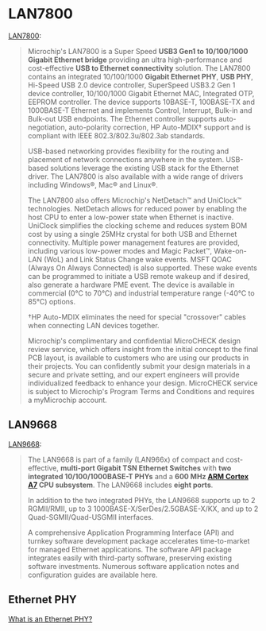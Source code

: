 # LAN7800

[LAN7800](https://www.microchip.com/en-us/product/lan7800):

> Microchip's LAN7800 is a Super Speed **USB3 Gen1 to 10/100/1000 Gigabit Ethernet bridge** providing an ultra high-performance and cost-effective **USB to Ethernet connectivity** solution. The LAN7800 contains an integrated 10/100/1000 **Gigabit Ethernet PHY**, **USB PHY**, Hi-Speed USB 2.0 device controller, SuperSpeed USB3.2 Gen 1 device controller, 10/100/1000 Gigabit Ethernet MAC, Integrated OTP, EEPROM controller. The device supports 10BASE-T, 100BASE-TX and 1000BASE-T Ethernet and implements Control, Interrupt, Bulk-in and Bulk-out USB endpoints. The Ethernet controller supports auto-negotiation, auto-polarity correction, HP Auto-MDIX† support and is compliant with IEEE 802.3/802.3u/802.3ab standards.
>
> USB-based networking provides flexibility for the routing and placement of network connections anywhere in the system. USB-based solutions leverage the existing USB stack for the Ethernet driver. The LAN7800 is also available with a wide range of drivers including Windows®, Mac® and Linux®.
>
> The LAN7800 also offers Microchip's NetDetach™ and UniClock™ technologies. NetDetach allows for reduced power by enabling the host CPU to enter a low-power state when Ethernet is inactive. UniClock simplifies the clocking scheme and reduces system BOM cost by using a single 25MHz crystal for both USB and Ethernet connectivity. Multiple power management features are provided, including various low-power modes and Magic Packet™, Wake-on-LAN (WoL) and Link Status Change wake events. MSFT QOAC (Always On Always Connected) is also supported. These wake events can be programmed to initiate a USB remote wakeup and if desired, also generate a hardware PME event. The device is available in commercial (0°C to 70°C) and industrial temperature range (-40°C to 85°C) options.
>
> †HP Auto-MDIX eliminates the need for special "crossover" cables when connecting LAN devices together.
>
> Microchip's complimentary and confidential MicroCHECK design review service, which offers insight from the initial concept to the final PCB layout, is available to customers who are using our products in their projects. You can confidently submit your design materials in a secure and private setting, and our expert engineers will provide individualized feedback to enhance your design. MicroCHECK service is subject to Microchip's Program Terms and Conditions and requires a myMicrochip account.

## LAN9668

[LAN9668](https://www.microchip.com/en-us/product/lan9668):

> The LAN9668 is part of a family (LAN966x) of compact and cost-effective, **multi-port Gigabit TSN Ethernet Switches** with **two integrated 10/100/1000BASE-T PHYs** and a **600 MHz [ARM Cortex A7](https://en.wikipedia.org/wiki/ARM_Cortex-A7) CPU subsystem**. The LAN9668 includes **eight ports**.
>
> In addition to the two integrated PHYs, the LAN9668 supports up to 2 RGMII/RMII, up to 3 1000BASE-X/SerDes/2.5GBASE-X/KX, and up to 2 Quad-SGMII/Quad-USGMII interfaces.
>
> A comprehensive Application Programming Interface (API) and turnkey software development package accelerates time-to-market for managed Ethernet applications. The software API package integrates easily with third-party software, preserving existing software investments. Numerous software application notes and configuration guides are available here.

## Ethernet PHY

[What is an Ethernet PHY?](https://en.wikipedia.org/wiki/Ethernet_physical_layer)

